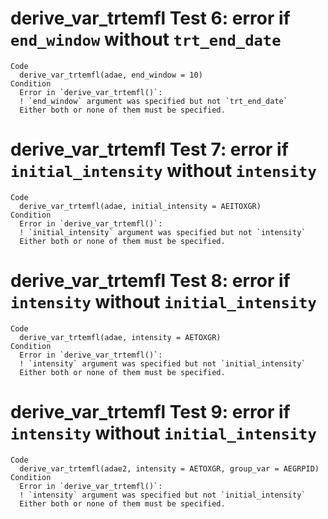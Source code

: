 # derive_var_trtemfl Test 6: error if `end_window` without `trt_end_date`

    Code
      derive_var_trtemfl(adae, end_window = 10)
    Condition
      Error in `derive_var_trtemfl()`:
      ! `end_window` argument was specified but not `trt_end_date`
      Either both or none of them must be specified.

# derive_var_trtemfl Test 7: error if `initial_intensity` without `intensity`

    Code
      derive_var_trtemfl(adae, initial_intensity = AEITOXGR)
    Condition
      Error in `derive_var_trtemfl()`:
      ! `initial_intensity` argument was specified but not `intensity`
      Either both or none of them must be specified.

# derive_var_trtemfl Test 8: error if `intensity` without `initial_intensity`

    Code
      derive_var_trtemfl(adae, intensity = AETOXGR)
    Condition
      Error in `derive_var_trtemfl()`:
      ! `intensity` argument was specified but not `initial_intensity`
      Either both or none of them must be specified.

# derive_var_trtemfl Test 9: error if `intensity` without `initial_intensity`

    Code
      derive_var_trtemfl(adae2, intensity = AETOXGR, group_var = AEGRPID)
    Condition
      Error in `derive_var_trtemfl()`:
      ! `intensity` argument was specified but not `initial_intensity`
      Either both or none of them must be specified.

